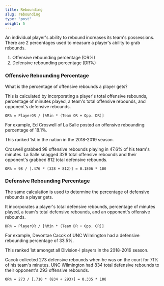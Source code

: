 ```yaml
---
title: Rebounding
slug: rebounding
type: "post"
weight: 5
---
```


An individual player's ability to rebound increases its team's possessions. There are 2 percentages used to measure a player's ability to grab rebounds.

1. Offensive rebounding percentage \(OR%\)
2. Defensive rebounding percentage \(DR%\)

### Offensive Rebounding Percentage

What is the percentage of offensive rebounds a player gets?

This is calculated by incorporating a player's total offensive rebounds, percentage of minutes played, a team's total offensive rebounds, and opponent's defensive rebounds.

`OR% = PlayerOR / [%Min * (Team OR + Opp. DR)]`

For example, Ed Croswell of La Salle posted an offensive rebounding percentage of 18.1%.

This ranked 1st in the nation in the 2018-2019 season.

Croswell grabbed 98 offensive rebounds playing in 47.6% of his team's minutes. La Salle snagged 328 total offensive rebounds and their opponent's grabbed 812 total defensive rebounds.

`OR% = 98 / [.476 * (328 + 812)] = 0.1806 * 100`

### Defensive Rebounding Percentage

The same calculation is used to determine the percentage of defensive rebounds a player gets.

It incorporates a player's total defensive rebounds, percentage of minutes played, a team's total defensive rebounds, and an opponent's offensive rebounds.

`DR% = PlayerOR / [%Min * (Team DR + Opp. OR)]`

For example, Devontae Cacok of UNC Wilmington had a defensive rebounding percentage of 33.5%.

This ranked 1st amongst all Division-I players in the 2018-2019 season.

Cacok collected 273 defensive rebounds when he was on the court for 71% of his team's minutes. UNC Wilmington had 834 total defensive rebounds to their opponent's 293 offensive rebounds.

`OR% = 273 / [.710 * (834 + 293)] = 0.335 * 100`

